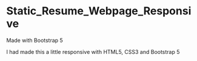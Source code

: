 # Static_Resume_Webpage_Responsive
Made with Bootstrap 5

I had made this a little responsive with HTML5, CSS3 and Bootstrap 5
